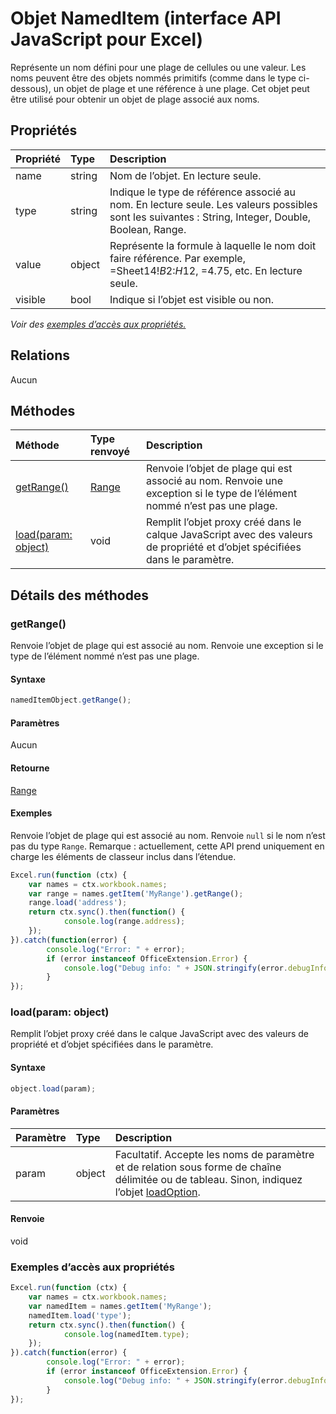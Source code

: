 # <a name="nameditem-object-(javascript-api-for-excel)"></a>Objet NamedItem (interface API JavaScript pour Excel)

Représente un nom défini pour une plage de cellules ou une valeur. Les noms peuvent être des objets nommés primitifs (comme dans le type ci-dessous), un objet de plage et une référence à une plage. Cet objet peut être utilisé pour obtenir un objet de plage associé aux noms.

## <a name="properties"></a>Propriétés

| Propriété     | Type   |Description
|:---------------|:--------|:----------|
|name|string|Nom de l’objet. En lecture seule.|
|type|string|Indique le type de référence associé au nom. En lecture seule. Les valeurs possibles sont les suivantes : String, Integer, Double, Boolean, Range.|
|value|object|Représente la formule à laquelle le nom doit faire référence. Par exemple, =Sheet14!$B$2:$H$12, =4.75, etc. En lecture seule.|
|visible|bool|Indique si l’objet est visible ou non.|

_Voir des [exemples d’accès aux propriétés.](#property-access-examples)_

## <a name="relationships"></a>Relations
Aucun


## <a name="methods"></a>Méthodes

| Méthode           | Type renvoyé    |Description|
|:---------------|:--------|:----------|
|[getRange()](#getrange)|[Range](range.md)|Renvoie l’objet de plage qui est associé au nom. Renvoie une exception si le type de l’élément nommé n’est pas une plage.|
|[load(param: object)](#loadparam-object)|void|Remplit l’objet proxy créé dans le calque JavaScript avec des valeurs de propriété et d’objet spécifiées dans le paramètre.|

## <a name="method-details"></a>Détails des méthodes


### <a name="getrange()"></a>getRange()
Renvoie l’objet de plage qui est associé au nom. Renvoie une exception si le type de l’élément nommé n’est pas une plage.

#### <a name="syntax"></a>Syntaxe
```js
namedItemObject.getRange();
```

#### <a name="parameters"></a>Paramètres
Aucun

#### <a name="returns"></a>Retourne
[Range](range.md)

#### <a name="examples"></a>Exemples

Renvoie l’objet de plage qui est associé au nom. Renvoie `null` si le nom n’est pas du type `Range`. Remarque : actuellement, cette API prend uniquement en charge les éléments de classeur inclus dans l’étendue.

```js
Excel.run(function (ctx) { 
    var names = ctx.workbook.names;
    var range = names.getItem('MyRange').getRange();
    range.load('address');
    return ctx.sync().then(function() {
            console.log(range.address);
    });
}).catch(function(error) {
        console.log("Error: " + error);
        if (error instanceof OfficeExtension.Error) {
            console.log("Debug info: " + JSON.stringify(error.debugInfo));
        }
});
```


### <a name="load(param:-object)"></a>load(param: object)
Remplit l’objet proxy créé dans le calque JavaScript avec des valeurs de propriété et d’objet spécifiées dans le paramètre.

#### <a name="syntax"></a>Syntaxe
```js
object.load(param);
```

#### <a name="parameters"></a>Paramètres
| Paramètre    | Type   |Description|
|:---------------|:--------|:----------|
|param|object|Facultatif. Accepte les noms de paramètre et de relation sous forme de chaîne délimitée ou de tableau. Sinon, indiquez l’objet [loadOption](loadoption.md).|

#### <a name="returns"></a>Renvoie
void
### <a name="property-access-examples"></a>Exemples d’accès aux propriétés

```js
Excel.run(function (ctx) { 
    var names = ctx.workbook.names;
    var namedItem = names.getItem('MyRange');
    namedItem.load('type');
    return ctx.sync().then(function() {
            console.log(namedItem.type);
    });
}).catch(function(error) {
        console.log("Error: " + error);
        if (error instanceof OfficeExtension.Error) {
            console.log("Debug info: " + JSON.stringify(error.debugInfo));
        }
});
```
